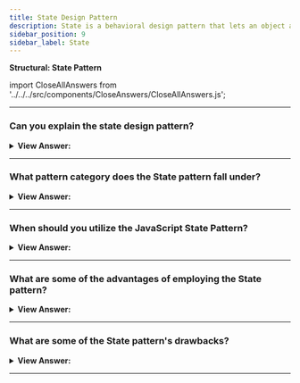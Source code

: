 ```yaml
---
title: State Design Pattern
description: State is a behavioral design pattern that lets an object alter its behavior when its internal state changes. It appears as if the object changed its class.
sidebar_position: 9
sidebar_label: State
---
```


**Structural: State Pattern**

import CloseAllAnswers from '../../../src/components/CloseAnswers/CloseAllAnswers.js';

<CloseAllAnswers />

---

### Can you explain the state design pattern?

<details className='answer'>
  <summary>
    <strong>View Answer:</strong>
  </summary>
  <div>
    <div>
      <strong>Interview Response:</strong> The State pattern provides state-specific logic to a limited set of objects in which each object represents a particular state. The State pattern is commonly used in JavaScript to convert massive switch-base state machines into objects.<br/>
    </div>    
    <div>
</div><br />
  <div><strong className="codeExample">Code Example:</strong><br /><br />

<img src="/img/javascript-state.jpg" /><br /><br />

**This pattern's objects are as follows:**

**Context** -- example code: _TrafficLight_

- exposes an interface that supports clients of the service
- keeps a reference to a state object that defines the current state.
- Allows State objects to change their current state to another state.

**State** -- example code: _Red, Yellow, Green_

- captures the state's values and associated behavior

<br/>

```js
let TrafficLight = function () {
  let count = 0;
  let currentState = new Red(this);

  this.change = function (state) {
    // limits number of changes
    if (count++ >= 10) return;
    currentState = state;
    currentState.go();
  };

  this.start = function () {
    currentState.go();
  };
};

let Red = function (light) {
  this.light = light;

  this.go = function () {
    console.log('Red --> for 1 minute');
    light.change(new Green(light));
  };
};

let Yellow = function (light) {
  this.light = light;

  this.go = function () {
    console.log('Yellow --> for 10 seconds');
    light.change(new Red(light));
  };
};

let Green = function (light) {
  this.light = light;

  this.go = function () {
    console.log('Green --> for 1 minute');
    light.change(new Yellow(light));
  };
};

function run() {
  let light = new TrafficLight();
  light.start();
}

run();

/*

OUTPUT:

Red --> for 1 minute
Green --> for 1 minute
Yellow --> for 10 seconds
Red --> for 1 minute
Green --> for 1 minute
Yellow --> for 10 seconds
Red --> for 1 minute
Green --> for 1 minute
Yellow --> for 10 seconds
Red --> for 1 minute
Green --> for 1 minute

*/
```

</div>
 </div>

</details>

---

### What pattern category does the State pattern fall under?

<details>
  <summary>
    <strong>View Answer:</strong>
  </summary>
  <div>
    <div>
      <strong>Interview Response:</strong> The State pattern is a type of behavioral design pattern.
    </div>
  </div>
</details>

---

### When should you utilize the JavaScript State Pattern?

<details>
  <summary>
    <strong>View Answer:</strong>
  </summary>
  <div>
    <div>
      <strong>Interview Response:</strong> In a real-world application, the State pattern could be handy for introducing new states that we haven't yet considered, possibly more simply than a switch case. Each state is contained and has its own set of internal functions.
    </div>
    <br />
  </div>
</details>

---

### What are some of the advantages of employing the State pattern?

<details>
  <summary>
    <strong>View Answer:</strong>
  </summary>
  <div>
    <div>
      <strong>Interview Response:</strong> Benefits of the State Pattern
    </div>
    <br />
    <div></div>

- Singular Responsibility Principle -- Separate the code related to each state into separate classes.
- The Open/Closed Principle - Add new states without modifying existing state classes or the context
- Simplify the contextual code by removing bulky state machine conditionals.

<br />
  </div>
</details>

---

### What are some of the State pattern's drawbacks?

<details>
  <summary>
    <strong>View Answer:</strong>
  </summary>
  <div>
    <div>
      <strong>Interview Response:</strong> Applying the pattern may be excessive if a state machine has only a few states or infrequently changes.
    </div>
<br />
  </div>
</details>

---

